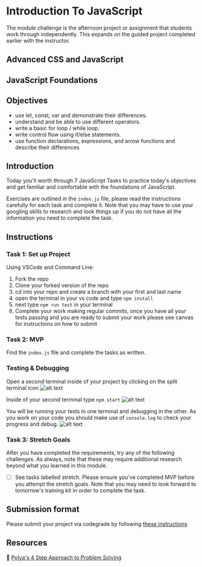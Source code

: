 # Introduction To JavaScript
  
The module challenge is the afternoon project or assignment that students work through independently. This expands on the guided project completed earlier with the instructor.

## Advanced CSS and JavaScript

## JavaScript Foundations

## Objectives

- use let, const, var and demonstrate their differences.
- understand and be able to use different operators.
- write a basic for loop / while loop.
- write control flow using if/else statements.
- use function declarations, expressions, and arrow
functions and describe their differences
  
## Introduction

Today you'll worth through 7 JavaScript Tasks to practice today's objectives and get familiar and comfortable with the foundations of JavaScript. 

Exercises are outlined in the `index.js` file, please read the instructions carefully for each task and complete it. Note that you may have to use your googling skills to research and look things up if you do not have all the information you need to complete the task.


## Instructions

### Task 1: Set up Project

Using VSCode and Command Line:


1. Fork the repo
2. Clone your forked version of the repo
3. cd into your repo and create a branch with your first and last name
4. open the terminal in your vs code and type `npm install`
5. next type `npm run test` in your terminal
6. Complete your work making regular commits, once you have all your tests passing and you are ready to submit your work please see canvas for instructions on how to submit

### Task 2: MVP

Find the `index.js` file and complete the tasks as written. 

### Testing & Debugging

Open a second terminal inside of your project by clicking on the split terminal icon
![alt text](assets/split_terminal.png "Split Terminal")

Inside of your second terminal type `npm start` 
![alt text](assets/npm_start.png "type npm start")

You will be running your tests in one terminal and debugging in the other. As you work on your code you should make use of `console.log` to check your progress and debug.
![alt text](assets/tests_debug_terminal_final.png "your terminal should look like this")

### Task 3: Stretch Goals

After you have completed the requirements, try any of the following challenges. As always, note that these may require additional research beyond what you learned in this module.

- [ ] See tasks labelled stretch. Please ensure you've completed MVP before you attempt the stretch goals. Note that you may need to look forward to tomorrow's training kit in order to complete the task. 

## Submission format

Please submit your project via codegrade by following [these instructions](https://www.notion.so/lambdaschool/Submitting-an-assignment-via-Code-Grade-A-Step-by-Step-Walkthrough-07bd65f5f8364e709ecb5064735ce374)

## Resources

🧮 [Polya's 4 Step Approach to Problem Solving](http://web.mnstate.edu/peil/M110/Worksheet/PolyaProblemSolve.pdf)

